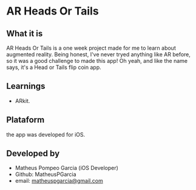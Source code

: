 # AR Heads Or Tails

## What it is
AR Heads Or Tails is a one week project made for me to learn about augmented reality. Being honest, I've never tryed anything like AR before, so it was a good challenge to made this app!
Oh yeah, and like the name says, it's a Head or Tails flip coin app.

## Learnings
 - ARkit.
 
## Plataform
the app was developed for iOS.

## Developed by
 - Matheus Pompeo Garcia (iOS Developer)
 - Github: MatheusPGarcia
 - email: matheuspgarcia@gmail.com
